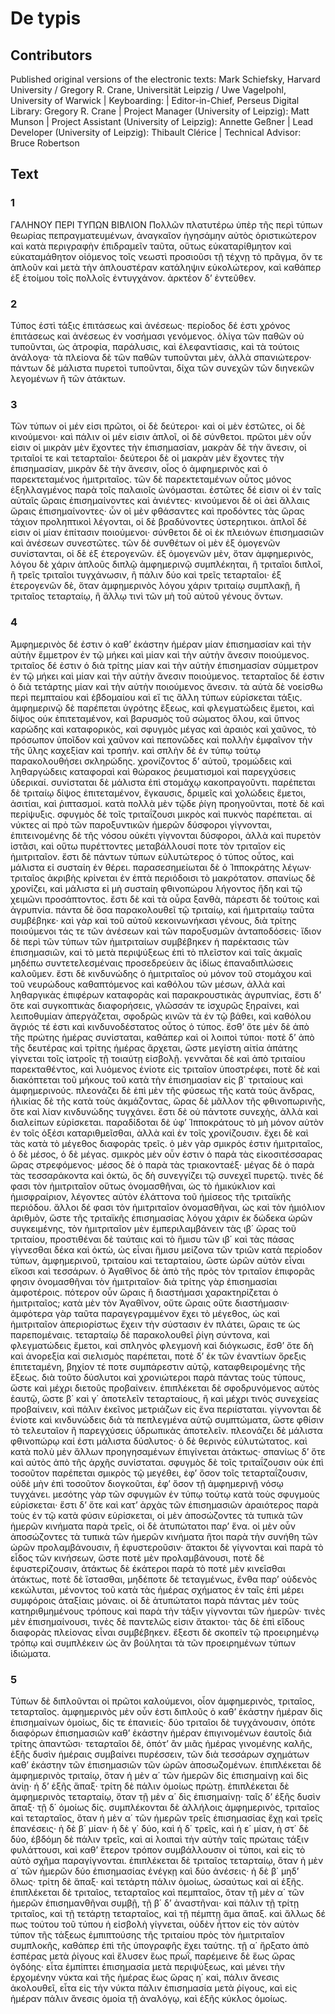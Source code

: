 # De typis  

## Contributors  
Published original versions of the electronic texts: Mark Schiefsky, Harvard University / Gregory R. Crane, Universität Leipzig / Uwe Vagelpohl, University of Warwick | Keyboarding:  | Editor-in-Chief, Perseus Digital Library: Gregory R. Crane | Project Manager (University of Leipzig): Matt Munson | Project Assistant (University of Leipzig): Annette Geßner | Lead Developer (University of Leipzig): Thibault Clérice | Technical Advisor: Bruce Robertson  

## Text  
### 1  
ΓΑΛΗΝΟΥ ΠΕΡΙ ΤΥΠΩΝ ΒΙΒΛΙΟΝ Πολλῶν πλατυτέρω ὑπὲρ τῆς περὶ τύπων θεωρίας πεπραγματευμένων, ἀναγκαῖον ἡγησάμην αὐτὸς ὁριστικώτερον καὶ κατὰ περιγραφὴν ἐπιδραμεῖν ταῦτα, οὕτως εὐκαταρίθμητον καὶ εὐκαταμάθητον οἰόμενος τοῖς νεωστὶ προσιοῦσι τῇ τέχνῃ τὸ πρᾶγμα, ὄν τε ἁπλοῦν καὶ μετὰ τὴν ἁπλουστέραν κατάληψιν εὐκολώτερον, καὶ καθάπερ ἐξ ἑτοίμου τοῖς πολλοῖς ἐντυγχάνον. ἀρκτέον δ’ ἐντεῦθεν.  
### 2  
Τύπος ἐστὶ τάξις ἐπιτάσεως καὶ ἀνέσεως· περίοδος δέ ἐστι χρόνος ἐπιτάσεως καὶ ἀνέσεως ἐν νοσήμασι γενόμενος. ὀλίγα τῶν παθῶν οὐ τυποῦνται, ὡς ἀτροφία, παράλυσις, καὶ ἐλεφαντίασις, καὶ τὰ τούτοις ἀνάλογα· τὰ πλείονα δὲ τῶν παθῶν τυποῦνται μὲν, ἀλλὰ σπανιώτερον· πάντων δὲ μάλιστα πυρετοὶ τυποῦνται, δίχα τῶν συνεχῶν τῶν διηνεκῶν λεγομένων ἢ τῶν ἀτάκτων.  
### 3  
Τῶν τύπων οἱ μέν εἰσι πρῶτοι, οἱ δὲ δεύτεροι· καὶ οἱ μὲν ἑστῶτες, οἱ δὲ κινούμενοι· καὶ πάλιν οἱ μέν εἰσιν ἁπλοῖ, οἱ δὲ σύνθετοι. πρῶτοι μὲν οὖν εἰσιν οἱ μικρὰν μὲν ἔχοντες τὴν ἐπισημασίαν, μακρὰν δὲ τὴν ἄνεσιν, οἱ τριταῖοί τε καὶ τεταρταῖοι· δεύτεροι δὲ οἱ μακρὰν μὲν ἔχοντες τὴν ἐπισημασίαν, μικρὰν δὲ τὴν ἄνεσιν, οἷος ὁ ἀμφημερινὸς καὶ ὁ παρεκτεταμένος ἡμιτριταῖος. τῶν δὲ παρεκτεταμένων οὗτος μόνος ἐξηλλαγμένος παρὰ τοῖς παλαιοῖς ὠνόμασται. ἑστῶτες δέ εἰσιν οἱ ἐν ταῖς αὐταῖς ὥραις ἐπισημαίνοντες καὶ ἀνιέντες· κινούμενοι δὲ οἱ ἀεὶ ἄλλαις ὥραις ἐπισημαίνοντες· ὧν οἱ μὲν φθάσαντες καὶ προδόντες τὰς ὥρας τάχιον προληπτικοὶ λέγονται, οἱ δὲ βραδύνοντες ὑστερητικοι. ἁπλοῖ δέ εἰσιν οἱ μίαν ἐπίτασιν ποιούμενοι· σύνθετοι δὲ οἱ ἐκ πλειόνων ἐπισημασιῶν καὶ ἀνέσεων συνεστῶτες. τῶν δὲ συνθέτων οἱ μὲν ἐξ ὁμογενῶν συνίστανται, οἱ δὲ ἐξ ἑτερογενῶν. ἐξ ὁμογενῶν μὲν, ὅταν ἀμφημερινὸς, λόγου δὲ χάριν ἁπλοῦς διπλῷ ἀμφημερινῷ συμπλέκηται, ἢ τριταῖοι διπλοῖ, ἢ τρεῖς τριταῖοι τυγχάνωσιν, ἢ πάλιν δύο καὶ τρεῖς τεταρταῖοι· ἐξ ἑτερογενῶν δὲ, ὅταν ἀμφημερινὸς λόγου χάριν τριταίῳ συμπλακῇ, ἢ τριταῖος τεταρταίῳ, ἢ ἄλλῳ τινὶ τῶν μὴ τοῦ αὐτοῦ γένους ὄντων.  
### 4  
Ἀμφημερινὸς δέ ἐστιν ὁ καθ’ ἑκάστην ἡμέραν μίαν ἐπισημασίαν καὶ τὴν αὐτὴν ἔμμετρον ἐν τῷ μήκει καὶ μίαν καὶ τὴν αὐτὴν ἄνεσιν ποιούμενος. τριταῖος δέ ἐστιν ὁ διὰ τρίτης μίαν καὶ τὴν αὐτὴν ἐπισημασίαν σύμμετρον ἐν τῷ μήκει καὶ μίαν καὶ τὴν αὐτὴν ἄνεσιν ποιούμενος. τεταρταῖος δέ ἐστιν ὁ διὰ τετάρτης μίαν καὶ τὴν αὐτὴν ποιούμενος ἄνεσιν. τὰ αὐτὰ δὲ νοείσθω περὶ πεμπταίου καὶ ἑβδομαίου καὶ εἴ τις ἄλλη τύπων εὑρίσκεται τάξις. ἀμφημερινῷ δὲ παρέπεται ὑγρότης ἕξεως, καὶ φλεγματώδεις ἔμετοι, καὶ δίψος οὐκ ἐπιτεταμένον, καὶ βαρυσμὸς τοῦ σώματος ὅλου, καὶ ὕπνος καρώδης καὶ καταφορικὸς, καὶ σφυγμὸς μέγας καὶ ἀραιὸς καὶ χαῦνος, τὸ πρόσωπον ὑποῖδον καὶ χαῦνον καὶ πεπονῶδες καὶ πολλὴν ἐμφαῖνον τὴν τῆς ὕλης καχεξίαν καὶ τροπήν. καὶ σπλὴν δὲ ἐν τύπῳ τούτῳ παρακολουθήσει σκληρώδης. χρονίζοντος δ’ αὐτοῦ, τρομώδεις καὶ ληθαργώδεις καταφοραὶ καὶ θώρακος ῥευματισμοὶ καὶ παρεγχύσεις ὑδερικαί. συνίσταται δὲ μάλιστα ἐπὶ στομάχῳ κακοπραγοῦντι. παρέπεται δὲ τριταίῳ δίψος ἐπιτεταμένον, ἔγκαυσις, δριμεῖς καὶ χολώδεις ἔμετοι, ἀσιτίαι, καὶ ῥιπτασμοί. κατὰ πολλὰ μὲν τῷδε ῥίγη προηγοῦνται, ποτὲ δὲ καὶ περίψυξις. σφυγμὸς δὲ τοῖς τριταΐζουσι μικρὸς καὶ πυκνὸς παρέπεται. αἱ νύκτες αἱ πρὸ τῶν παροξυντικῶν ἡμερῶν δύσφοροι γίγνονται, ἐπιτεινομένης δὲ τῆς νόσου οὐκέτι γίγνονται δύσφοροι, ἀλλὰ καὶ πυρετὸν ἱστᾶσι, καὶ οὕτω πυρέττοντες μεταβάλλουσί ποτε τὸν τριταῖον εἰς ἡμιτριταῖον. ἔστι δὲ πάντων τύπων εὐλυτώτερος ὁ τύπος οὗτος, καὶ μάλιστα εἰ συσταίη ἐν θέρει. παρασεσημείωται δὲ ὁ Ἱπποκράτης λέγων· τριταῖος ἀκριβὴς κρίνεται ἐν ἑπτὰ περιόδοισι τὸ μακρότατον. σπανίως δὲ χρονίζει, καὶ μάλιστα εἰ μὴ συσταίη φθινοπώρου λήγοντος ἤδη καὶ τῷ χειμῶνι προσάπτοντος. ἔστι δὲ καὶ τὰ οὖρα ξανθὰ, πάρεστι δὲ τούτοις καὶ ἀγρυπνία. πάντα δὲ ὅσα παρακολουθεῖ τῷ τριταίῳ, καὶ ἡμιτριταίῳ ταῦτα συμβέβηκε· καὶ γὰρ καὶ τοῦ αὐτοῦ κεκοινωνήκασι γένους, διὰ τρίτης ποιούμενοι τάς τε τῶν ἀνέσεων καὶ τῶν παροξυσμῶν ἀνταποδόσεις· ἴδιον δὲ περὶ τῶν τύπων τῶν ἡμιτριταίων συμβέβηκεν ἡ παρέκτασις τῶν ἐπισημασιῶν, καὶ τὸ μετὰ περιψύξεως ἐπὶ τὸ πλεῖστον καὶ ταῖς ἀκμαῖς μηδέπω συντετελεσμέναις προσεδρεύειν ἃς ἰδίως ἐπαναδιπλώσεις καλοῦμεν. ἔστι δὲ κινδυνώδης ὁ ἡμιτριταῖος οὐ μόνον τοῦ στομάχου καὶ τοῦ νευρώδους καθαπτόμενος καὶ καθόλου τῶν μέσων, ἀλλὰ καὶ ληθαργικὰς ἐπιφέρων καταφορὰς καὶ παρακρουστικὰς ἀγρυπνίας, ἔστι δ’ ὅτε καὶ συγκοπτικὰς διαφορήσεις, γλῶσσάν τε ἰσχυρῶς ξηραίνει, καὶ λειποθυμίαν ἀπεργάζεται, σφοδρῶς κινῶν τὰ ἐν τῷ βάθει, καὶ καθόλου ἄγριός τέ ἐστι καὶ κινδυνοδέστατος οὗτος ὁ τύπος. ἔσθ’ ὅτε μὲν δὲ ἀπὸ τῆς πρώτης ἡμέρας συνίσταται, καθάπερ καὶ οἱ λοιποὶ τύποι· ποτὲ δ’ ἀπὸ τῆς δευτέρας καὶ τρίτης ἡμέρας ἄρχεται, ὥστε μεγίστη αἰτία ἀπάτης γίγνεται τοῖς ἰατροῖς τῇ τοιαύτῃ εἰσβολῇ. γεννᾶται δὲ καὶ ἀπὸ τριταίου παρεκταθέντος, καὶ λυόμενος ἐνίοτε εἰς τριταῖον ὑποστρέφει, ποτὲ δὲ καὶ διακόπτεται τοῦ μήκους τοῦ κατὰ τὴν ἐπισημασίαν εἰς β΄ τριταίους καὶ ἀμφημερινούς. πλεονάζει δὲ ἐπὶ μὲν τῆς φύσεως τῆς κατὰ τοὺς ἄνδρας, ἡλικίας δὲ τῆς κατὰ τοὺς ἀκμάζοντας, ὥρας δὲ μᾶλλον τῆς φθινοπωρινῆς, ὅτε καὶ λίαν κινδυνώδης τυγχάνει. ἔστι δὲ οὐ πάντοτε συνεχὴς, ἀλλὰ καὶ διαλείπων εὑρίσκεται. παραδίδοται δὲ ὑφ’ Ἱπποκράτους τὸ μὴ μόνον αὐτὸν ἐν τοῖς ὀξέσι καταριθμεῖσθαι, ἀλλὰ καὶ ἐν τοῖς χρονίζουσιν. ἔχει δὲ καὶ τὰς κατὰ τὸ μέγεθος διαφορὰς τρεῖς. ὁ μὲν γὰρ σμικρός ἐστιν ἡμιτριταῖος, ὁ δὲ μέσος, ὁ δὲ μέγας. σμικρὸς μὲν οὖν ἐστιν ὁ παρὰ τὰς εἰκοσιτέσσαρας ὥρας στρεφόμενος· μέσος δὲ ὁ παρὰ τὰς τριακονταέξ· μέγας δὲ ὁ παρὰ τὰς τεσσαράκοντα καὶ ὀκτὼ, ὃς δὴ συνεγγίζει τῷ συνεχεῖ πυρετῷ. τινὲς δέ φασι τὸν ἡμιτριταῖον οὕτως ὀνομασθῆναι, ὡς τὸ ἡμικύκλιον καὶ ἡμισφραίριον, λέγοντες αὐτὸν ἐλάττονα τοῦ ἡμίσεος τῆς τριταϊκῆς περιόδου. ἄλλοι δέ φασι τὸν ἡμιτριταῖον ὀνομασθῆναι, ὡς καὶ τὸν ἡμιόλιον ἀριθμὸν, ὥστε τῆς τριταϊκῆς ἐπισημασίας λόγου χάριν ἐκ δώδεκα ὡρῶν συγκειμένης, τὸν ἡμιτριταῖον μὲν ἐμπεριλαμβάνειν τὰς ιβ΄ ὥρας τοῦ τριταίου, προστιθέναι δὲ ταύταις καὶ τὸ ἥμισυ τῶν ιβ΄ καὶ τὰς πάσας γίγνεσθαι δέκα καὶ ὀκτὼ, ὡς εἶναι ἥμισυ μείζονα τῶν τριῶν κατὰ περίοδον τύπων, ἀμφημερινοῦ, τριταίου καὶ τεταρταίου, ὥστε ὡρῶν αὐτὸν εἶναι εἴκοσι καὶ τεσσάρων. ὁ Ἀγαθῖνος δὲ ἀπὸ τῆς πρὸς τὸν τριταῖον ἐπιφορᾶς φησιν ὀνομασθῆναι τὸν ἡμιτριταῖον· διὰ τρίτης γὰρ ἐπισημασίαι ἀμφοτέροις. πότερον οὖν ὥραις ἢ διαστήμασι χαρακτηρίζεται ὁ ἡμιτριταῖος; κατὰ μὲν τὸν Ἀγαθῖνον, οὔτε ὥραις οὔτε διαστήμασιν· ἀμφότερα γὰρ ταῦτα παραγεγραμμένον ἔχει τὸ μέγεθος, ὡς καὶ ἡμιτριταῖον ἀπεριορίστως ἔχειν τὴν σύστασιν ἐν πλάτει, ὥραις τε ὡς παρεπομέναις. τεταρταίῳ δὲ παρακολουθεῖ ῥίγη σύντονα, καὶ φλεγματώδεις ἔμετοι, καὶ σπληνὸς φλεγμονὴ καὶ διόγκωσις, ἔσθ’ ὅτε δὴ καὶ ἀνορεξία καὶ σιελισμὸς παρέπεται, ποτὲ δ’ ἐκ τῶν ἐναντίων ὄρεξις ἐπιτεταμένη, βηχίον τέ ποτε συμπάρεστιν αὐτῷ, καταφθειρομένης τῆς ἕξεως. διὰ τοῦτο δύσλυτοι καὶ χρονιώτεροι παρὰ πάντας τοὺς τύπους, ὥστε καὶ μέχρι διετοῦς προβαίνειν. ἐπιπλέκεται δὲ σφοδρυνόμενος αὐτὸς ἑαυτῷ, ὥστε β΄ καὶ γ΄ ἀποτελεῖν τεταρταίους, ἢ καὶ μέχρι τινὸς συνεχείας προβαίνειν, καὶ πάλιν ἐκεῖνος μετριάζων εἰς ἕνα περιίσταται. γίγνονται δὲ ἐνίοτε καὶ κινδυνώδεις διὰ τὰ πεπλεγμένα αὐτῷ συμπτώματα, ὥστε φθίσιν τὸ τελευταῖον ἢ παρεγχύσεις ὑδρωπικὰς ἀποτελεῖν. πλεονάζει δὲ μάλιστα φθινοπώρῳ καί ἐστι μάλιστα δύσλυτος· ὁ δὲ θερινὸς εὐλυτώτατος. καὶ κατὰ πολὺ μὲν ἄλλων προηγησαμένων ἐπιγίνεται ἀτάκτως· σπανίως δ’ ὅτε καὶ αὐτὸς ἀπὸ τῆς ἀρχῆς συνίσταται. σφυγμὸς δὲ τοῖς τριταΐζουσιν οὐκ ἐπὶ τοσοῦτον παρέπεται σμικρὸς τῷ μεγέθει, ἐφ’ ὅσον τοῖς τεταρταΐζουσιν, οὐδὲ μὴν ἐπὶ τοσοῦτον διογκοῦται, ἐφ’ ὅσον τῇ ἀμφημερινῇ νόσῳ τυγχάνει. μεσότης γὰρ τῶν σφυγμῶν ἐν τύπῳ τούτῳ κατὰ τοὺς σφυγμοὺς εὑρίσκεται· ἔστι δ’ ὅτε καὶ κατ’ ἀρχὰς τῶν ἐπισημασιῶν ἀραιότερος παρὰ τοὺς ἐν τῷ κατὰ φύσιν εὑρίσκεται, οἱ μὲν ἀποσώζοντες τὰ τυπικὰ τῶν ἡμερῶν κινήματα παρὰ τρεῖς, οἱ δὲ ἀτυπώτατοι παρ’ ἕνα. οἱ μὲν οὖν ἀποσώζοντες τὰ τυπικὰ τῶν ἡμερῶν κινήματα ἤτοι παρὰ τὴν συνήθη τῶν ὡρῶν προλαμβάνουσιν, ἢ ἐφυστεροῦσιν· ἄτακτοι δὲ γίγνονται καὶ παρὰ τὸ εἶδος τῶν κινήσεων, ὥστε ποτὲ μὲν προλαμβάνουσι, ποτὲ δὲ ἐφυστερίζουσιν, ἀτάκτως δὲ ἑκάτεροι παρὰ τὸ ποτὲ μὲν κινεῖσθαι ἀτάκτως, ποτὲ δὲ ἵστασθαι, μηδέποτε δὲ τεταγμένως, ἔνθα παρ’ οὐδενὸς κεκώλυται, μένοντος τοῦ κατὰ τὰς ἡμέρας σχήματος ἐν ταῖς ἐπὶ μέρει συμφόροις ἀταξίαις μόναις. οἱ δὲ ἀτυπώτατοι παρὰ πάντας μὲν τοὺς κατηριθμημένους τρόπους καὶ παρὰ τὴν τάξιν γίγνονται τῶν ἡμερῶν· τινὲς μὲν ἐπισημαίνουσι, τινὲς δὲ παντελῶς εἰσιν ἄτακτοι· τὰς δὲ ἐπὶ εἴδους διαφορὰς πλείονας εἶναι συμβέβηκεν. ἔξεστι δὲ σκοπεῖν τῷ προειρημένῳ τρόπῳ καὶ συμπλέκειν ὡς ἂν βούληται τὰ τῶν προειρημένων τύπων ἰδιώματα.  
### 5  
Τύπων δὲ διπλοῦνται οἱ πρῶτοι καλούμενοι, οἷον ἀμφημερινὸς, τριταῖος, τεταρταῖος. ἀμφημερινὸς μὲν οὖν ἐστι διπλοῦς ὁ καθ’ ἑκάστην ἡμέραν δὶς ἐπισημαίνων ὁμοίως, δίς τε ἐπανιείς· δύο τριταῖοι δὲ τυγχάνουσιν, ὁπότε διαφόρων ἐπισημασιῶν καθ’ ἑκάστην ἡμέραν ἐπιγινομένων ἑαυτοῖς διὰ τρίτης ἀπαντῶσι· τεταρταῖοι δὲ, ὁπότ’ ἂν μιᾶς ἡμέρας γινομένης καλῆς, ἑξῆς δυσὶν ἡμέραις συμβαίνει πυρέσσειν, τῶν διὰ τεσσάρων σχημάτων καθ’ ἑκάστην τῶν ἐπισημασιῶν τῶν ὡρῶν ἀποσωζομένων. ἐπιπλέκεται δὲ ἀμφημερινὸς τριταίῳ, ὅταν ἡ μὲν α΄ τῶν ἡμερῶν δὶς ἐπισημαίνῃ καὶ δὶς ἀνίῃ· ἡ δ’ ἑξῆς ἅπαξ· τρίτη δὲ πάλιν ὁμοίως πρώτῃ. ἐπιπλέκεται δὲ ἀμφημερινὸς τεταρταίῳ, ὅταν τῇ μὲν α΄ δὶς ἐπισημαίνῃ· ταῖς δ’ ἑξῆς δυσὶν ἅπαξ· τῇ δ΄ ὁμοίως δίς. συμπλέκονται δὲ ἀλλήλοις ἀμφημερινὸς, τριταῖος καὶ τεταρταῖος, ὅταν ἡ μὲν α΄ τῶν ἡμερῶν τρεῖς ἐπισημασίας ἔχῃ καὶ τρεῖς ἐπανέσεις· ἡ δὲ β΄ μίαν· ἡ δὲ γ΄ δύο, καὶ ἡ δ΄ τρεῖς, καὶ ἡ ε΄ μίαν, ἡ στ΄ δὲ δύο, ἑβδόμη δὲ πάλιν τρεῖς, καὶ αἱ λοιπαὶ τὴν αὐτὴν ταῖς πρώταις τάξιν φυλάττουσι, καὶ καθ’ ἕτερον τρόπον συμβάλλουσιν οἱ τύποι, καὶ εἰς τὸ αὐτὸ σχῆμα παραγίγνονται. ἐπιπλέκεται δὲ τριταῖος τεταρταίῳ, ὅταν ἡ μὲν α΄ τῶν ἡμερῶν δύο ἐπισημασίας ἐνέγκῃ καὶ δύο ἀνέσεις· ἡ δὲ β΄ μηδ’ ὅλως· τρίτη δὲ ἅπαξ· καὶ τετάρτη πάλιν ὁμοίως, ὡσαύτως καὶ αἱ ἑξῆς. ἐπιπλέκεται δὲ τριταῖος, τεταρταῖος καὶ πεμπταῖος, ὅταν τῇ μὲν α΄ τῶν ἡμερῶν ἐπισημανθῆναι συμβῇ, τῇ β΄ δ’ ἀναστῆναι· καὶ πάλιν τῇ τρίτῃ τριταῖος, καὶ τῇ τετάρτῃ τεταρταῖος, καὶ τῇ πέμπτῃ ἅμα ἅπαξ. καὶ ἄλλως δέ πως τούτου τοῦ τύπου ἡ εἰσβολὴ γίγνεται, οὐδὲν ἧττον εἰς τὸν αὐτὸν τύπον τῆς τάξεως ἐμπιπτούσης τῆς τριταίου πρὸς τὸν ἡμιτριταῖον συμπλοκῆς, καθάπερ ἐπὶ τῆς ὑπογραφῆς ἔχει ταύτης. τῇ α΄ ἤρξατο ἀπὸ ἑσπέρας μετὰ ῥίγους καὶ ἔλυσεν ἕως πρωῒ, παρέμεινε δὲ ἕως ὥρας ὀγδόης· εἶτα ἐμπίπτει ἐπισημασία μετὰ περιψύξεως, καὶ μένει τὴν ἐρχομένην νύκτα καὶ τῆς ἡμέρας ἕως ὥρας η΄ καὶ, πάλιν ἄνεσις ἀκολουθεῖ, εἶτα εἰς τὴν νύκτα πάλιν ἐπισημασία μετὰ ῥίγους, καὶ εἰς ἡμέραν πάλιν ἄνεσις ὁμοία τῇ ἀναλόγῳ, καὶ ἑξῆς κύκλος ὁμοίως.  
